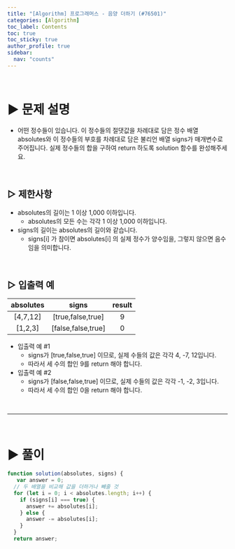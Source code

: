 ```yaml
---
title: "[Algorithm] 프로그래머스 - 음양 더하기 (#76501)"
categories: [Algorithm]
toc_label: Contents
toc: true
toc_sticky: true
author_profile: true
sidebar:
  nav: "counts"
---
```


<br>

# ▶ 문제 설명

- 어떤 정수들이 있습니다. 이 정수들의 절댓값을 차례대로 담은 정수 배열 absolutes와 이 정수들의 부호를 차례대로 담은 불리언 배열 signs가 매개변수로 주어집니다. 실제 정수들의 합을 구하여 return 하도록 solution 함수를 완성해주세요.

<br>

## ▷ 제한사항

- absolutes의 길이는 1 이상 1,000 이하입니다.
  - absolutes의 모든 수는 각각 1 이상 1,000 이하입니다.
    <br>
- signs의 길이는 absolutes의 길이와 같습니다.
  - signs[i] 가 참이면 absolutes[i] 의 실제 정수가 양수임을, 그렇지 않으면 음수임을 의미합니다.

<br>

## ▷ 입출력 예

| absolutes |       signs        | result |
| :-------: | :----------------: | :----: |
| [4,7,12]  | [true,false,true]  |   9    |
|  [1,2,3]  | [false,false,true] |   0    |

- 입출력 예 #1
  - signs가 [true,false,true] 이므로, 실제 수들의 값은 각각 4, -7, 12입니다.
  - 따라서 세 수의 합인 9를 return 해야 합니다.
    <br>
- 입출력 예 #2
  - signs가 [false,false,true] 이므로, 실제 수들의 값은 각각 -1, -2, 3입니다.
  - 따라서 세 수의 합인 0을 return 해야 합니다.

<br>

---

<br>

# ▶ 풀이

```jsx
function solution(absolutes, signs) {
   var answer = 0;
  // 두 배열을 비교해 값을 더하거나 빼줄 것
  for (let i = 0; i < absolutes.length; i++) {
    if (signs[i] === true) {
      answer += absolutes[i];
    } else {
      answer -= absolutes[i];
    }
  }
  return answer;

```
